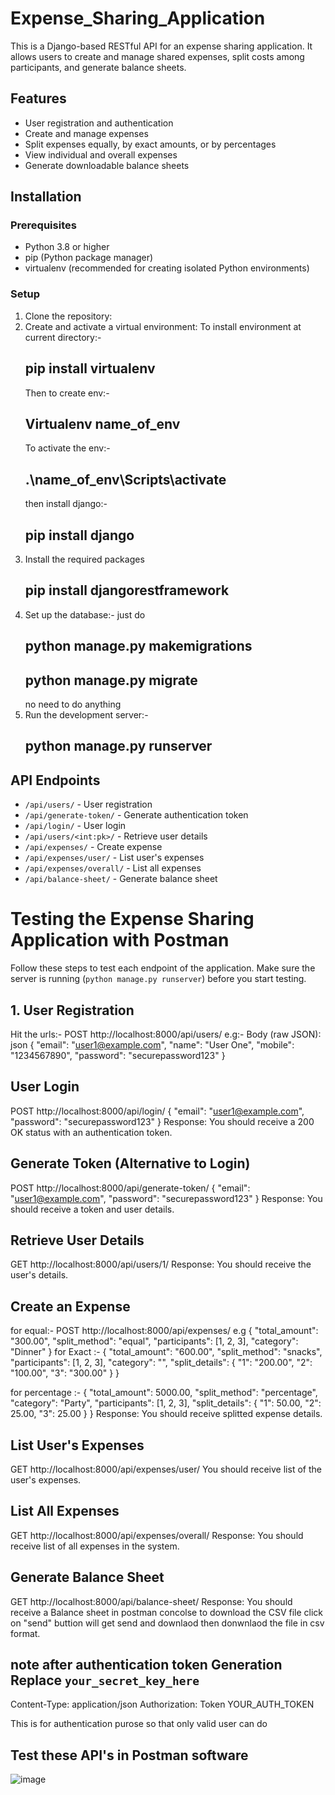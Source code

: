 # Expense_Sharing_Application
This is a Django-based RESTful API for an expense sharing application. It allows users to create and manage shared expenses, split costs among participants, and generate balance sheets.
## Features
- User registration and authentication
- Create and manage expenses
- Split expenses equally, by exact amounts, or by percentages
- View individual and overall expenses
- Generate downloadable balance sheets

## Installation
### Prerequisites

- Python 3.8 or higher
- pip (Python package manager)
- virtualenv (recommended for creating isolated Python environments)

### Setup
1. Clone the repository:
2. Create and activate a virtual environment:
   To install environment at current directory:-
   ## pip install virtualenv
   Then to create env:- 
   ## Virtualenv  name_of_env
   To activate the env:-
   ## .\name_of_env\Scripts\activate
	then install django:-
   ## pip install django
3. Install the required packages
   ## pip install djangorestframework
4. Set up the database:-
   just do
    ## python manage.py makemigrations
    ## python manage.py migrate
   no need to do anything
6. Run the development server:-
   ## python manage.py runserver

## API Endpoints

- `/api/users/` - User registration
- `/api/generate-token/` - Generate authentication token
- `/api/login/` - User login
- `/api/users/<int:pk>/` - Retrieve user details
- `/api/expenses/` - Create expense
- `/api/expenses/user/` - List user's expenses
- `/api/expenses/overall/` - List all expenses
- `/api/balance-sheet/` - Generate balance sheet


# Testing the Expense Sharing Application with Postman
Follow these steps to test each endpoint of the application. Make sure the server is running (`python manage.py runserver`) before you start testing.
## 1. User Registration
Hit the urls:- POST http://localhost:8000/api/users/
e.g:-
Body (raw JSON):
json
{
    "email": "user1@example.com",
    "name": "User One",
    "mobile": "1234567890",
    "password": "securepassword123"
}
## User Login
POST http://localhost:8000/api/login/
{
    "email": "user1@example.com",
    "password": "securepassword123"
}
Response: You should receive a 200 OK status with an authentication token.

## Generate Token (Alternative to Login)
POST http://localhost:8000/api/generate-token/
{
    "email": "user1@example.com",
    "password": "securepassword123"
}
Response: You should receive a token and user details.

## Retrieve User Details
GET http://localhost:8000/api/users/1/
Response: You should receive the user's details.

## Create an Expense
for equal:-
POST http://localhost:8000/api/expenses/
e.g
{
    "total_amount": "300.00",
    "split_method": "equal",
    "participants": [1, 2, 3],
    "category": "Dinner"
}
for Exact :-
{
    "total_amount": "600.00",
    "split_method": "snacks",
    "participants": [1, 2, 3],
    "category": "",
    "split_details": {
        "1": "200.00",
        "2": "100.00",
        "3": "300.00"
    }
}

for percentage :-
{
    "total_amount": 5000.00,
    "split_method": "percentage",
    "category": "Party",
    "participants": [1, 2, 3],
    "split_details": {
        "1": 50.00,
        "2": 25.00,
        "3": 25.00
    }
}
Response: You should receive splitted expense details.

## List User's Expenses
GET http://localhost:8000/api/expenses/user/
You should receive list of the user's expenses.

## List All Expenses
GET http://localhost:8000/api/expenses/overall/
Response: You should receive list of all expenses in the system.

## Generate Balance Sheet
GET http://localhost:8000/api/balance-sheet/
Response: You should receive a Balance sheet in postman concolse to download the CSV file click on "send" buttion will get send and downlaod then donwnlaod the file in csv format.



## note after authentication token Generation Replace `your_secret_key_here`
Content-Type: application/json
Authorization: Token YOUR_AUTH_TOKEN

This is for authentication purose so that only valid user can do 
## Test these API's in Postman software
![image](https://github.com/user-attachments/assets/a9cf2f48-709d-421b-8315-caa8f2fe1fe7)


  


   


   
